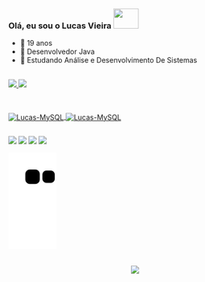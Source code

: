### Olá, eu sou o Lucas Vieira <img height="40" width="50" src="https://cdn.jsdelivr.net/gh/devicons/devicon/icons/java/java-original.svg">

- 🧠 19 anos
- 🔭 Desenvolvedor Java
- 🌱 Estudando Análise e Desenvolvimento De Sistemas

##


   <div align="left">
  <a href="https://github.com/LucasVieira1">
  <img height="180em" src="https://github-readme-stats.vercel.app/api?username=LucasVieira1&show_icons=true&theme=highcontrast&include_all_commits=true&count_private=true"/>
  <img height="180em" src="https://github-readme-stats.vercel.app/api/top-langs/?username=LucasVieira1&layout=compact&langs_count=7&theme=highcontrast"/>

    
##
    
    
  </div>
  <div style="display: inline_block"><br>
  <img align="center" alt="Lucas-MySQL" height="50" width="70" src="https://cdn.jsdelivr.net/gh/devicons/devicon/icons/java/java-original.svg" />
  <img align="center" alt="Lucas-MySQL" height="50" width="70" src="https://cdn.jsdelivr.net/gh/devicons/devicon/icons/mysql/mysql-original.svg" />
</div>  

  ## 
  
  <div> 
  <a href="https://instagram.com/vieiralucass" target="_blank"><img src="https://img.shields.io/badge/-Instagram-%23E4405F?style=for-the-badge&logo=instagram&logoColor=white" target="_blank"></a>
 <a href="https://github.com/LucasVieira1" target="_blank"><img src="https://img.shields.io/badge/GitHub-100000?style=for-the-badge&logo=github&logoColor=white" target="_blank"></a> 
  <a href = "mailto:vieiraalucas1@gmail.com"><img src="https://img.shields.io/badge/-Gmail-%23333?style=for-the-badge&logo=gmail&logoColor=white" target="_blank"></a>
  <a href="https://www.linkedin.com/in/luucas-vieira/" target="_blank"><img src="https://img.shields.io/badge/-LinkedIn-%230077B5?style=for-the-badge&logo=linkedin&logoColor=white" target="_blank"></a> 
    
  ![Snake animation](https://github.com/LucasVieira1/LucasVieira1/blob/output/github-contribution-grid-snake.svg)
    
 ##
    
    
 <p align="center"> 
   <img alingn="center" src="https://profile-counter.glitch.me/LucasVieira1/count.svg" />
 </p>
</div>
   
